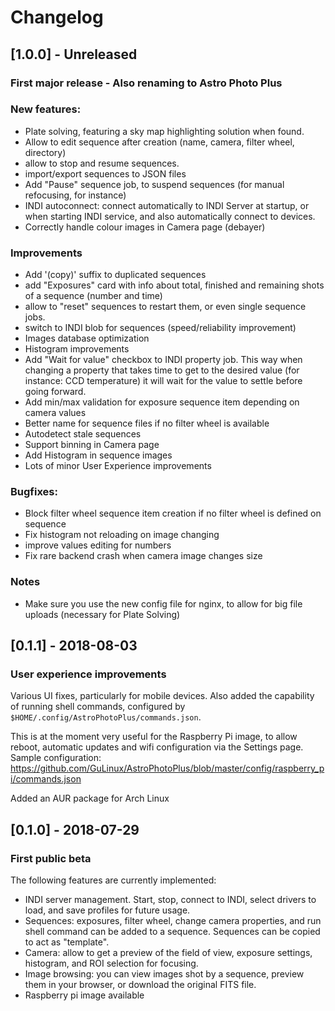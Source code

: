 # Changelog

## [1.0.0] - Unreleased
### First major release - Also renaming to Astro Photo Plus

### New features:

 - Plate solving, featuring a sky map highlighting solution when found.
 - Allow to edit sequence after creation (name, camera, filter wheel, directory)
 - allow to stop and resume sequences.
 - import/export sequences to JSON files
 - Add "Pause" sequence job, to suspend sequences (for manual refocusing, for instance)
 - INDI autoconnect: connect automatically to INDI Server at startup, or when starting INDI service, and also automatically connect to devices.
 - Correctly handle colour images in Camera page (debayer)

### Improvements

 - Add '(copy)' suffix to duplicated sequences
 - add "Exposures" card with info about total, finished and remaining shots of a sequence (number and time)
 - allow to "reset" sequences to restart them, or even single sequence jobs.
 - switch to INDI blob for sequences (speed/reliability improvement)
 - Images database optimization
 - Histogram improvements
 - Add "Wait for value" checkbox to INDI property job. This way when changing a property that takes time to get to the desired value (for instance: CCD temperature) it will wait for the value to settle before going forward.
 - Add min/max validation for exposure sequence item depending on camera values
 - Better name for sequence files if no filter wheel is available
 - Autodetect stale sequences
 - Support binning in Camera page
 - Add Histogram in sequence images
 - Lots of minor User Experience improvements

### Bugfixes:

 - Block filter wheel sequence item creation if no filter wheel is defined on sequence
 - Fix histogram not reloading on image changing
 - improve values editing for numbers
 - Fix rare backend crash when camera image changes size

### Notes
 - Make sure you use the new config file for nginx, to allow for big file uploads (necessary for Plate Solving)

## [0.1.1] - 2018-08-03
### User experience improvements
Various UI fixes, particularly for mobile devices.
Also added the capability of running shell commands, configured by `$HOME/.config/AstroPhotoPlus/commands.json`.

This is at the moment very useful for the Raspberry Pi image, to allow reboot, automatic updates and wifi configuration via the Settings page.
Sample configuration: https://github.com/GuLinux/AstroPhotoPlus/blob/master/config/raspberry_pi/commands.json

Added an AUR package for Arch Linux

## [0.1.0] - 2018-07-29
### First public beta
The following features are currently implemented:
 - INDI server management. Start, stop, connect to INDI, select drivers to load, and save profiles for future usage.
 - Sequences: exposures, filter wheel, change camera properties, and run shell command can be added to a sequence. Sequences can be copied to act as "template".
 - Camera: allow to get a preview of the field of view, exposure settings, histogram, and ROI selection for focusing.
 - Image browsing: you can view images shot by a sequence, preview them in your browser, or download the original FITS file.
 - Raspberry pi image available


